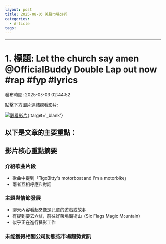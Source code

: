 ```yaml
---
layout: post
title: 2025-08-03 美股市場分析
categories:
  - Article
tags:
---
```


---
# 1. 標題: Let the church say amen @OfficialBuddy  Double Lap out now #rap #fyp #lyrics
發布時間: 2025-08-03 02:44:52

點擊下方圖片連結觀看影片:

 [![觀看影片](https://i.ytimg.com/vi/OXmD9VEdjIg/sddefault.jpg)](https://www.youtube.com/watch?v=OXmD9VEdjIg){:target='_blank'}

## 以下是文章的主要重點：

## 影片核心重點摘要

### 介紹歌曲片段
* 歌曲中提到「TigoBitty's motorboat and I'm a motorbike」
* 兩者互相呼應和對話

### 主題與情節發展
* 聊天內容看起來像是兒童的遊戲或故事
* 有提到要去六旗，前往好萊塢魔術山（Six Flags Magic Mountain）
* 似乎正在進行攝影工作

### 未能獲得相關公司動態或市場趨勢資訊

